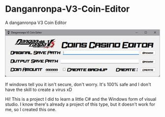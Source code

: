 # Danganronpa-V3-Coin-Editor
A danganronpa V3 Coin Editor

![CHEESE!](capture.png)

If windows tell you it isn't secure, don't worry. 
It's 100% safe and I don't have the skill to create a virus xD

Hi! This is a project I did to learn a little C# and the Windows form of visual studio.
I know there's already a project of this type, but it doesn't work for me, so I created this one.
